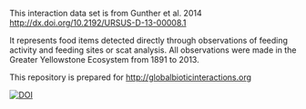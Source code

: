 This interaction data set is from Gunther et al. 2014 http://dx.doi.org/10.2192/URSUS-D-13-00008.1

It represents food items detected directly through observations of feeding activity and feeding sites or scat analysis. All observations were made in the Greater Yellowstone Ecosystem from 1891 to 2013.

This repository is prepared for http://globalbioticinteractions.org

[![DOI](https://zenodo.org/badge/76596495.svg)](https://zenodo.org/badge/latestdoi/76596495)
